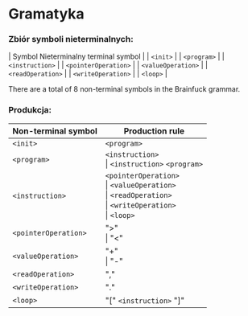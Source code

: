 # Gramatyka

### Zbiór symboli nieterminalnych:

| Symbol Nieterminalny terminal symbol |
| `<init>` |
| `<program>` |
| `<instruction>` |
| `<pointerOperation>` |
| `<valueOperation>` |
| `<readOperation>` |
| `<writeOperation>` |
| `<loop>` | 

There are a total of 8 non-terminal symbols in the Brainfuck grammar.

### Produkcja:
| Non-terminal symbol | Production rule |
| --- | --- |
| `<init>` | `<program>` |
| `<program>` | `<instruction>` <br> \| `<instruction>` `<program>` |
| `<instruction>` | `<pointerOperation>` <br> \| `<valueOperation>` <br> \| `<readOperation>` <br> \| `<writeOperation>` <br> \| `<loop>` |
| `<pointerOperation>` | ">" <br> \| "<" |
| `<valueOperation>` | "+" <br> \| "-" |
| `<readOperation>` | "," |
| `<writeOperation>` | "." |
| `<loop>` | "[" `<instruction>` "]" |
